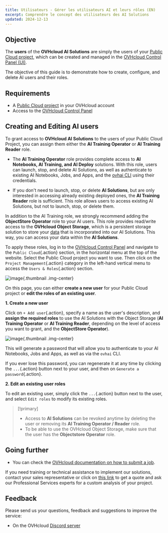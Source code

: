 ```yaml
---
title: Utilisateurs - Gérer les utilisateurs AI et leurs rôles (EN)
excerpt: Comprendre le concept des utilisateurs des AI Solutions
updated: 2024-12-13
---
```


<style>
.img-center {
  text-align: center !important;
}
</style>

## Objective

The **users** of the **OVHcloud AI Solutions** are simply the users of your [Public Cloud project](/links/public-cloud/public-cloud), which can be created and managed in the [OVHcloud Control Panel (UI)](/links/manager).

The objective of this guide is to demonstrate how to create, configure, and delete AI users and their roles.

## Requirements

- A [Public Cloud project](/links/public-cloud/public-cloud) in your OVHcloud account
- Access to the [OVHcloud Control Panel](/links/manager)

## Creating and Editing AI users

To grant access to **OVHcloud AI Solutions** to the users of your Public Cloud Project, you can assign them either the **AI Training Operator** or **AI Training Reader** role.

- The **AI Training Operator** role provides complete access to **AI Notebooks, AI Training, and AI Deploy** solutions. With this role, users can launch, stop, and delete AI Solutions, as well as authenticate to existing AI Notebooks, Jobs, and Apps, and the [ovhai CLI](/pages/public_cloud/ai_machine_learning/cli_10_howto_install_cli) using their credentials.

- If you don't need to launch, stop, or delete **AI Solutions**, but are only interested in accessing already existing deployed ones, the **AI Training Reader** role is sufficient. This role allows users to access existing AI Solutions, but not to launch, stop, or delete them.

In addition to the AI Training role, we strongly recommend adding the **ObjectStore Operator** role to your AI users. This role provides read/write access to the **OVHcloud Object Storage**, which is a persistent storage solution to store your [data](/pages/public_cloud/ai_machine_learning/gi_02_concepts_data) that is incorporated into our AI Solutions. This way, you can access your data within the **AI Solutions**.

To apply these roles, log in to the [OVHcloud Control Panel](/links/manager) and navigate to the `Public Cloud`{.action} section, in the horizontal menu at the top of the website. Select the Public Cloud project you want to use. Then click on the `Project Management`{.action} category in the left-hand vertical menu to access the `Users & Roles`{.action} section.

![image](images/03_users_menu.png){.thumbnail .img-center}

On this page, you can either **create a new user** for your Public Cloud project or **edit the roles of an existing user**.

**1\. Create a new user**

Click on `+ Add user`{.action}, specify a name as the user's description, and **assign the required roles** to use the AI Solutions with the Object Storage (**AI Training Operator** or **AI Training Reader**, depending on the level of access you want to grant, and the **ObjectStore Operator**).

![image](images/04_users_roles.png){.thumbnail .img-center}

This will generate a password that will allow you to authenticate to your AI Notebooks, Jobs and Apps, as well as via the `ovhai` CLI.

If you ever lose this password, you can regenerate it at any time by clicking the `...`{.action} button next to your user, and then on `Generate a password`{.action}.

**2\. Edit an existing user roles**

To edit an existing user, simply click the `...`{.action} button next to the user, and select `Edit roles` to modify its existing roles.

> [!primary]
>
> - Access to **AI Solutions** can be revoked anytime by deleting the user or removing its **AI Training Operator / Reader** role.
> - To be able to use the OVHcloud Object Storage, make sure that the user has the **Objectstore Operator** role.

## Going further

- You can check the [OVHcloud documentation on how to submit a job](/pages/public_cloud/ai_machine_learning/training_guide_02_howto_submit_job).

If you need training or technical assistance to implement our solutions, contact your sales representative or click on [this link](/links/professional-services) to get a quote and ask our Professional Services experts for a custom analysis of your project.

## Feedback

Please send us your questions, feedback and suggestions to improve the service:

- On the OVHcloud [Discord server](https://discord.gg/ovhcloud)
